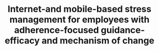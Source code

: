 --- 
abstract: '' 
authors: 
 - admin
 -  D Lehr
 -  E Heber
 -  H Riper
 -  P Cuijpers
 -  M Berking
doi: '' 
featured: false 
publication: '*Scandinavian journal of work, environment & health*, 93' 
publication_short: '' 
publishDate: '2016-01-01' 
title: 'Internet-and mobile-based stress management for employees with adherence-focused guidance- efficacy and mechanism of change' 
url_code: '' 
url_dataset: '' 
url_pdf: '' 
url_poster: '' 
url_project: '' 
url_slides: '' 
url_source: '' 
url_video: '' 
---